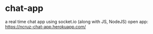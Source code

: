 # chat-app
a real time chat app using socket.io (along with JS, NodeJS)
open app:
https://ncruz-chat-app.herokuapp.com/
